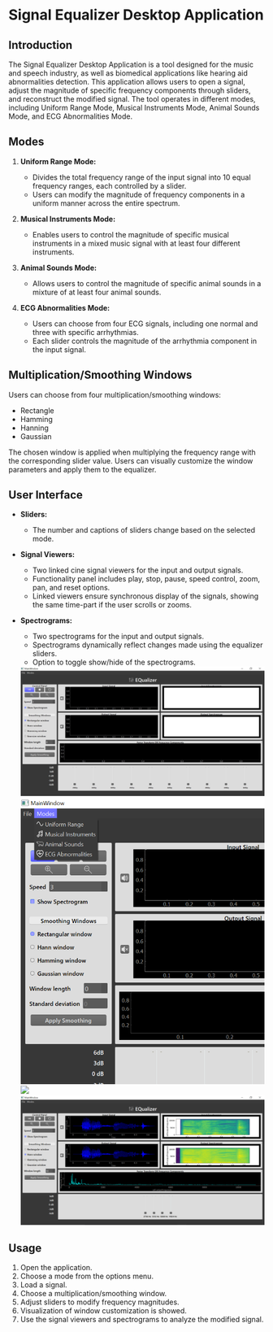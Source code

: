 # Signal Equalizer Desktop Application

## Introduction
The Signal Equalizer Desktop Application is a tool designed for the music and speech industry, as well as biomedical applications like hearing aid abnormalities detection. This application allows users to open a signal, adjust the magnitude of specific frequency components through sliders, and reconstruct the modified signal. The tool operates in different modes, including Uniform Range Mode, Musical Instruments Mode, Animal Sounds Mode, and ECG Abnormalities Mode.

## Modes
1. **Uniform Range Mode:**
   - Divides the total frequency range of the input signal into 10 equal frequency ranges, each controlled by a slider.
   - Users can modify the magnitude of frequency components in a uniform manner across the entire spectrum.

2. **Musical Instruments Mode:**
   - Enables users to control the magnitude of specific musical instruments in a mixed music signal with at least four different instruments.

3. **Animal Sounds Mode:**
   - Allows users to control the magnitude of specific animal sounds in a mixture of at least four animal sounds.

4. **ECG Abnormalities Mode:**
   - Users can choose from four ECG signals, including one normal and three with specific arrhythmias.
   - Each slider controls the magnitude of the arrhythmia component in the input signal.

## Multiplication/Smoothing Windows
Users can choose from four multiplication/smoothing windows:
- Rectangle
- Hamming
- Hanning
- Gaussian

The chosen window is applied when multiplying the frequency range with the corresponding slider value. Users can visually customize the window parameters and apply them to the equalizer.

## User Interface
- **Sliders:**
  - The number and captions of sliders change based on the selected mode.
  
- **Signal Viewers:**
  - Two linked cine signal viewers for the input and output signals.
  - Functionality panel includes play, stop, pause, speed control, zoom, pan, and reset options.
  - Linked viewers ensure synchronous display of the signals, showing the same time-part if the user scrolls or zooms.

- **Spectrograms:**
  - Two spectrograms for the input and output signals.
  - Spectrograms dynamically reflect changes made using the equalizer sliders.
  - Option to toggle show/hide of the spectrograms.

  <img src = 'Previews\4.jpg'>
  <img src = 'Previews\3.bmp'>
  <img src = 'Previews\2.bmp'>
  <img src = 'Previews\1.png'>


## Usage
1. Open the application.
2. Choose a mode from the options menu.
3. Load a signal.
4. Choose a multiplication/smoothing window.
5. Adjust sliders to modify frequency magnitudes.
6. Visualization of window customization is showed.
7. Use the signal viewers and spectrograms to analyze the modified signal.
